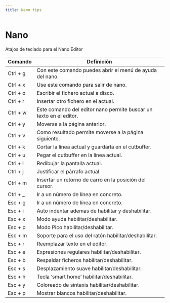 ```yaml
---
title: Nano tips
---
```


# Nano 
Atajos de teclado para el Nano Editor

|Comando    |   Definición                                                              |
|-----------|---------------------------------------------------------------------------|
|Ctrl + g   | 	Con este comando puedes abrir el menú de ayuda del nano.                |
|Ctrl + x   |	Use este comando para salir de nano.                                    |
|Ctrl + o   |	Escribir el fichero actual a disco.                                     |
|Ctrl + r   |	Insertar otro fichero en el actual.                                     |
|Ctrl + w   |	Este comando del editor nano permite buscar un texto en el editor.      |
|Ctrl + y   | 	Moverse a la página anterior.                                           |
|Ctrl + v   |	Como resultado permite moverse a la página siguiente.                   |
|Ctrl + k   |	Cortar la línea actual y guardarla en el cutbuffer.                     |
|Ctrl + u   |	Pegar el cutbuffer en la línea actual.                                  |
|Ctrl + l   |	Redibujar la pantalla actual.                                           |
|Ctrl + j   |	Justificar el párrafo actual.                                           |
|Ctrl + m   |	Insertar un retorno de carro en la posición del cursor.                 |
|Ctrl + _   |	Ir a un número de línea en concreto.                                    |
|Esc + g    |	Ir a un número de línea en concreto.                                    |
|Esc + i    |	Auto indentar ademas de habilitar y deshabilitar.                       |
|Esc + x    |	Modo ayuda habilitar/deshabilitar.                                      |
|Esc + p    |	Modo Pico habilitar/deshabilitar.                                       |
|Esc + m    |	Soporte para el uso del ratón habilitar/deshabilitar.                   |
|Esc + r    |	Reemplazar texto en el editor.                                          |
|Esc + e    |	Expresiones regulares habilitar/deshabilitar.                           |
|Esc + b    |	Respaldar ficheros habilitar/deshabilitar.                              |
|Esc + s    |	Desplazamiento suave habilitar/deshabilitar.                            |
|Esc + h    |	Tecla ‘smart home’ habilitar/deshabilitar.                              |
|Esc + y    |	Coloreado de sintaxis habilitar/deshabilitar.                           |
|Esc + p    |	Mostrar blancos habilitar/deshabilitar.                                 |
